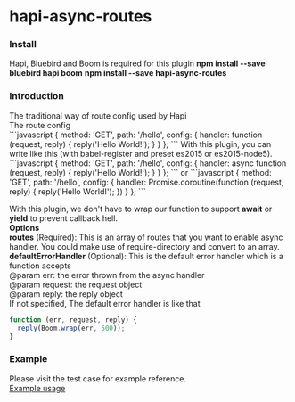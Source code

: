 # hapi-async-routes

<h3>Install</h3>
Hapi, Bluebird and Boom is required for this plugin
<b>npm install --save bluebird hapi boom</b>
<b>npm install --save hapi-async-routes</b>

<h3>Introduction</h3>
The traditional way of route config used by Hapi<br>
The route config<br>
```javascript
{
  method: 'GET', 
  path: '/hello', 
  config: {
    handler: function (request, reply) {
			reply('Hello World!');
    }
  }
};
```
With this plugin, you can write like this (with babel-register and preset es2015 or es2015-node5).<br>
```javascript
{
  method: 'GET', 
  path: '/hello', 
  config: {
    handler: async function (request, reply) {
			reply('Hello World!');
    }
  }
};
```
or
```javascript
{
  method: 'GET', 
  path: '/hello', 
  config: {
    handler: Promise.coroutine(function (request, reply) {
			reply('Hello World!');
    })
  }
};
```

With this plugin, we don't have to wrap our function to support <b>await</b> or <b>yield</b> to prevent callback hell.<br>
<b>Options</b><br>
<b>routes</b> (Required): This is an array of routes that you want to enable async handler. You could make use of require-directory and convert to an array.<br>
<b>defaultErrorHandler</b> (Optional): This is the default error handler which is a function accepts<br>
@param err: the error thrown from the async handler<br>
@param request: the request object<br>
@param reply: the reply object<br>
If not specified, The default error handler is like that<br>
```javascript
function (err, request, reply) {
  reply(Boom.wrap(err, 500));
}
```
<h3>Example</h3>
Please visit the test case for example reference. <br>
<a href= "https://github.com/raymondsze/hapi-async-routes/tree/master/test">Example usage</a><br>